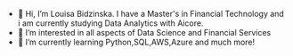 - 👋 Hi, I’m Louisa Bidzinska. I have a Master's in Financial Technology and i am currently studying Data Analytics with Aicore.
- 👀 I’m interested in all aspects of Data Science and Financial Services
- 🌱 I’m currently learning Python,SQL,AWS,Azure and much more! 

<!---
LouBidz/LouBidz is a ✨ special ✨ repository because its `README.md` (this file) appears on your GitHub profile.
You can click the Preview link to take a look at your changes.
--->
